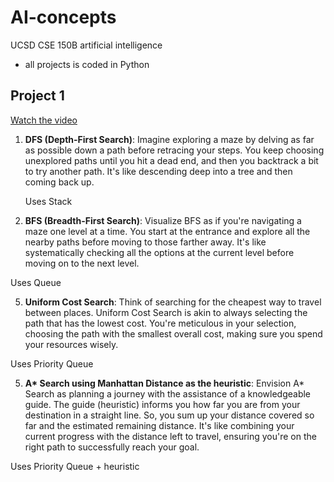 # AI-concepts
UCSD CSE 150B artificial intelligence
- all projects is coded in Python

## Project 1
[Watch the video](https://youtu.be/kFo-3NDZInM)
1. **DFS (Depth-First Search)**:
   Imagine exploring a maze by delving as far as possible down a path before retracing your steps. You keep choosing unexplored paths until you hit a dead end, and then you backtrack a bit to try another path. It's like descending deep into a tree and then coming back up.

   Uses Stack

3. **BFS (Breadth-First Search)**:
   Visualize BFS as if you're navigating a maze one level at a time. You start at the entrance and explore all the nearby paths before moving to those farther away. It's like systematically checking all the options at the current level before moving on to the next level.

  Uses Queue
  
5. **Uniform Cost Search**:
   Think of searching for the cheapest way to travel between places. Uniform Cost Search is akin to always selecting the path that has the lowest cost. You're meticulous in your selection, choosing the path with the smallest overall cost, making sure you spend your resources wisely.

  Uses Priority Queue
  
5. **A\* Search using Manhattan Distance as the heuristic**:
   Envision A\* Search as planning a journey with the assistance of a knowledgeable guide. The guide (heuristic) informs you how far you are from your destination in a straight line. So, you sum up your distance covered so far and the estimated remaining distance. It's like combining your current progress with the distance left to travel, ensuring you're on the right path to successfully reach your goal.

  Uses Priority Queue + heuristic

